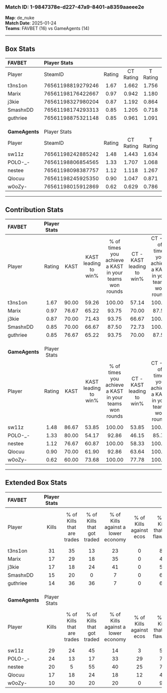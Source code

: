 ### Match ID: 1-9847378e-d227-47a9-8401-a8359aaeee2e  
**Map**: de_nuke  
**Match Date**: 2025-01-24  
**Teams**: FAVBET (16) vs GameAgents (14)  

---  

## Box Stats  

| **FAVBET**     | Player Stats      |        |           |          |       |       |       |         |        |      |     |
| :- | :- | :-: | :-: | :-: | :-: | :-: | :-: | :-: | :-: | :-: | :-: |
| Player         | SteamID           | Rating | CT Rating | T Rating | KAST  |  ADR  | Kills | Assists | Deaths | K/D  | HS% |
| t3ns1on        | 76561198819279246 |  1.67  |   1.662   |  1.756   | 90.00 | 103.9 |  31   |    4    |   16   | 1.94 | 41  |
| Marix          | 76561198176422667 |  0.97  |   0.942   |  1.180   | 76.67 | 67.1  |  17   |    6    |   21   | 0.81 | 64  |
| j3kie          | 76561198327980204 |  0.87  |   1.192   |  0.864   | 70.00 | 61.7  |  17   |    5    |   23   | 0.74 | 64  |
| SmashxDD       | 76561198174293313 |  0.85  |   1.205   |  0.718   | 70.00 | 58.5  |  15   |    5    |   20   | 0.75 | 53  |
| guthriee       | 76561198875321148 |  0.85  |   0.961   |  1.091   | 76.67 | 55.6  |  14   |    5    |   21   | 0.67 | 57  |
|                |                   |        |           |          |       |       |       |         |        |      |     |
|                |                   |        |           |          |       |       |       |         |        |      |     |
|                |                   |        |           |          |       |       |       |         |        |      |     |
| **GameAgents** | Player Stats      |        |           |          |       |       |       |         |        |      |     |
| Player         | SteamID           | Rating | CT Rating | T Rating | KAST  |  ADR  | Kills | Assists | Deaths | K/D  | HS% |
| sw11z          | 76561198242885242 |  1.48  |   1.443   |  1.634   | 86.67 | 99.1  |  29   |    3    |   21   | 1.38 | 65  |
| POLO-_-        | 76561198806854565 |  1.33  |   1.707   |  1.068   | 80.00 | 86.3  |  24   |    7    |   17   | 1.41 | 45  |
| nestee         | 76561198098387757 |  1.12  |   1.118   |  1.267   | 76.67 | 86.7  |  20   |    6    |   21   | 0.95 | 55  |
| Qlocuu         | 76561198245925350 |  0.90  |   1.047   |  0.871   | 70.00 | 59.6  |  17   |    2    |   20   | 0.85 | 58  |
| w0oZy-         | 76561198015912869 |  0.62  |   0.629   |  0.786   | 60.00 | 37.5  |  10   |    0    |   16   | 0.63 | 20  |
---  

## Contribution Stats  

| **FAVBET**     | Player Stats |       |                      |                                                        |                           |                                                             |                          |                                                            |
| :- | :-: | :-: | :-: | :-: | :-: | :-: | :-: | :-: |
| Player         |    Rating    | KAST  | KAST leading to win% | % of times you achieve a KAST in your teams won rounds | CT - KAST leading to win% | CT - % of times you achieve a KAST in your teams won rounds | T - KAST leading to win% | T - % of times you achieve a KAST in your teams won rounds |
| t3ns1on        |     1.67     | 90.00 |        59.26         |                         100.00                         |           57.14           |                           100.00                            |          61.54           |                           100.00                           |
| Marix          |     0.97     | 76.67 |        65.22         |                         93.75                          |           70.00           |                            87.50                            |          61.54           |                           100.00                           |
| j3kie          |     0.87     | 70.00 |        71.43         |                         93.75                          |           66.67           |                           100.00                            |          77.78           |                           87.50                            |
| SmashxDD       |     0.85     | 70.00 |        66.67         |                         87.50                          |           72.73           |                           100.00                            |          60.00           |                           75.00                            |
| guthriee       |     0.85     | 76.67 |        65.22         |                         93.75                          |           70.00           |                            87.50                            |          61.54           |                           100.00                           |
|                |              |       |                      |                                                        |                           |                                                             |                          |                                                            |
|                |              |       |                      |                                                        |                           |                                                             |                          |                                                            |
|                |              |       |                      |                                                        |                           |                                                             |                          |                                                            |
| **GameAgents** | Player Stats |       |                      |                                                        |                           |                                                             |                          |                                                            |
| Player         |    Rating    | KAST  | KAST leading to win% | % of times you achieve a KAST in your teams won rounds | CT - KAST leading to win% | CT - % of times you achieve a KAST in your teams won rounds | T - KAST leading to win% | T - % of times you achieve a KAST in your teams won rounds |
| sw11z          |     1.48     | 86.67 |        53.85         |                         100.00                         |           53.85           |                           100.00                            |          53.85           |                           100.00                           |
| POLO-_-        |     1.33     | 80.00 |        54.17         |                         92.86                          |           46.15           |                            85.71                            |          63.64           |                           100.00                           |
| nestee         |     1.12     | 76.67 |        60.87         |                         100.00                         |           58.33           |                           100.00                            |          63.64           |                           100.00                           |
| Qlocuu         |     0.90     | 70.00 |        61.90         |                         92.86                          |           63.64           |                           100.00                            |          60.00           |                           85.71                            |
| w0oZy-         |     0.62     | 60.00 |        73.68         |                         100.00                         |           77.78           |                           100.00                            |          70.00           |                           100.00                           |
---  

## Extended Box Stats  

| **FAVBET**     | Player Stats |                            |                            |                                    |                         |                              |                                 |        |                             |                                     |                          |                               |                            |
| :- | :-: | :-: | :-: | :-: | :-: | :-: | :-: | :-: | :-: | :-: | :-: | :-: | :-: |
| Player         |    Kills     | % of Kills that are trades | % of Kills that got traded | % of Kills against a lower economy | % of Kills against ecos | % of Kills that are flawless | % of Kills that are close duels | Deaths | % of Deaths that get traded | % of Deaths against a lower economy | % of Deaths against ecos | % of Deaths that are flawless | % of Deaths that are close |
| t3ns1on        |      31      |             35             |             13             |                 23                 |            0            |              81              |                3                |   16   |             19              |                 13                  |            0             |              88               |             6              |
| Marix          |      17      |             29             |             18             |                 35                 |            0            |              47              |               12                |   21   |             29              |                 19                  |            0             |              57               |             10             |
| j3kie          |      17      |             18             |             24             |                 41                 |            0            |              53              |               24                |   23   |             39              |                 13                  |            0             |              65               |             4              |
| SmashxDD       |      15      |             20             |             0              |                 7                  |            0            |              67              |                0                |   20   |             30              |                 25                  |            0             |              60               |             20             |
| guthriee       |      14      |             36             |             36             |                 7                  |            0            |              64              |                0                |   21   |             48              |                 24                  |            0             |              57               |             5              |
|                |              |                            |                            |                                    |                         |                              |                                 |        |                             |                                     |                          |                               |                            |
|                |              |                            |                            |                                    |                         |                              |                                 |        |                             |                                     |                          |                               |                            |
|                |              |                            |                            |                                    |                         |                              |                                 |        |                             |                                     |                          |                               |                            |
| **GameAgents** | Player Stats |                            |                            |                                    |                         |                              |                                 |        |                             |                                     |                          |                               |                            |
| Player         |    Kills     | % of Kills that are trades | % of Kills that got traded | % of Kills against a lower economy | % of Kills against ecos | % of Kills that are flawless | % of Kills that are close duels | Deaths | % of Deaths that get traded | % of Deaths against a lower economy | % of Deaths against ecos | % of Deaths that are flawless | % of Deaths that are close |
| sw11z          |      29      |             24             |             45             |                 14                 |            3            |              55              |               10                |   21   |             14              |                 10                  |            0             |              67               |             10             |
| POLO-_-        |      24      |             13             |             17             |                 33                 |           29            |              75              |                4                |   17   |             24              |                 18                  |            12            |              65               |             12             |
| nestee         |      20      |             5              |             55             |                 40                 |           25            |              70              |                5                |   21   |             19              |                 10                  |            10            |              57               |             10             |
| Qlocuu         |      17      |             18             |             24             |                 18                 |           12            |              41              |               18                |   20   |             20              |                  5                  |            0             |              75               |             5              |
| w0oZy-         |      10      |             30             |             20             |                 20                 |            0            |              90              |               10                |   16   |              6              |                  0                  |            0             |              81               |             0              |
